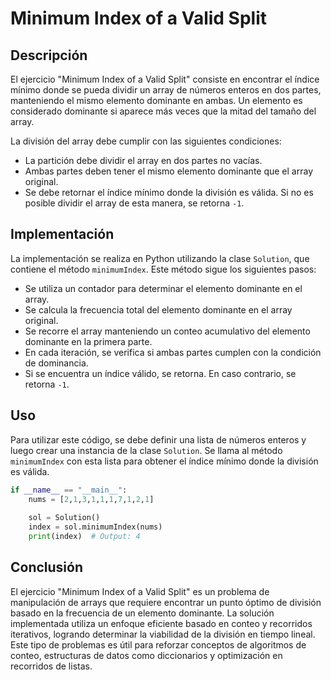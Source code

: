 # Minimum Index of a Valid Split

## Descripción

El ejercicio "Minimum Index of a Valid Split" consiste en encontrar el índice mínimo donde se pueda dividir un array de números enteros en dos partes, manteniendo el mismo elemento dominante en ambas. Un elemento es considerado dominante si aparece más veces que la mitad del tamaño del array.

La división del array debe cumplir con las siguientes condiciones:

- La partición debe dividir el array en dos partes no vacías.
- Ambas partes deben tener el mismo elemento dominante que el array original.
- Se debe retornar el índice mínimo donde la división es válida. Si no es posible dividir el array de esta manera, se retorna `-1`.

## Implementación

La implementación se realiza en Python utilizando la clase `Solution`, que contiene el método `minimumIndex`. Este método sigue los siguientes pasos:

- Se utiliza un contador para determinar el elemento dominante en el array.
- Se calcula la frecuencia total del elemento dominante en el array original.
- Se recorre el array manteniendo un conteo acumulativo del elemento dominante en la primera parte.
- En cada iteración, se verifica si ambas partes cumplen con la condición de dominancia.
- Si se encuentra un índice válido, se retorna. En caso contrario, se retorna `-1`.

## Uso

Para utilizar este código, se debe definir una lista de números enteros y luego crear una instancia de la clase `Solution`. Se llama al método `minimumIndex` con esta lista para obtener el índice mínimo donde la división es válida.

```python
if __name__ == "__main__":
    nums = [2,1,3,1,1,1,7,1,2,1]
    
    sol = Solution()
    index = sol.minimumIndex(nums)
    print(index)  # Output: 4
```

## Conclusión

El ejercicio "Minimum Index of a Valid Split" es un problema de manipulación de arrays que requiere encontrar un punto óptimo de división basado en la frecuencia de un elemento dominante. La solución implementada utiliza un enfoque eficiente basado en conteo y recorridos iterativos, logrando determinar la viabilidad de la división en tiempo lineal. Este tipo de problemas es útil para reforzar conceptos de algoritmos de conteo, estructuras de datos como diccionarios y optimización en recorridos de listas.
